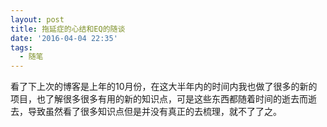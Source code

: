 ```yaml
---
layout: post
title: 拖延症的心结和EQ的随谈
date: '2016-04-04 22:35'
tags:
  - 随笔
---
```

看了下上次的博客是上年的10月份，在这大半年内的时间内我也做了很多的新的项目，也了解很多很多有用的新的知识点，可是这些东西都随着时间的逝去而逝去，导致虽然看了很多知识点但是并没有真正的去梳理，就不了了之。
